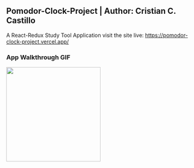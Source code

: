 Pomodor-Clock-Project | Author: Cristian C. Castillo
---
A React-Redux Study Tool Application
visit the site live: https://pomodor-clock-project.vercel.app/

### App Walkthrough GIF

<img src="http://g.recordit.co/Bdl5myQZKl.gif" width=250><br>

